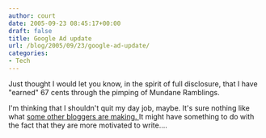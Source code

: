 ```yaml
---
author: court
date: 2005-09-23 08:45:17+00:00
draft: false
title: Google Ad update
url: /blog/2005/09/23/google-ad-update/
categories:
- Tech
---
```


Just thought I would let you know, in the spirit of full disclosure, that I have "earned" 67 cents through the pimping of Mundane Ramblings.

I'm thinking that I shouldn't quit my day job, maybe.  It's sure nothing like what [some other bloggers are making.
](http://slate.msn.com/id/2126752/fr/rss/)
It might have something to do with the fact that they are more motivated to write....
